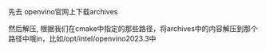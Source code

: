 先去 openvino官网上下载archives

然后解压, 根据我们在cmake中指定的那些路径，将archives中的内容解压到那个路径中哦in，比如/opt/intel/openvino2023.3中